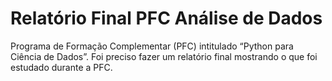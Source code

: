# Relatório Final PFC Análise de Dados

Programa de Formação Complementar (PFC) intitulado “Python para Ciência de Dados”. Foi preciso fazer um relatório final mostrando o que foi estudado durante a PFC.
